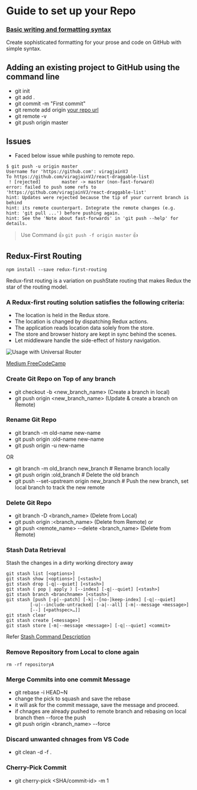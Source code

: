 # Guide to set up your Repo

### [Basic writing and formatting syntax](https://help.github.com/articles/basic-writing-and-formatting-syntax/)
Create sophisticated formatting for your prose and code on GitHub with simple syntax.

## Adding an existing project to GitHub using the command line
- git init
- git add .
- git commit -m "First commit"
- git remote add origin [your repo url]()
- git remote -v
- git push origin master

## Issues
- Faced below issue while pushing to remote repo.
```
$ git push -u origin master
Username for 'https://github.com': viragjainVJ
To https://github.com/viragjainVJ/react-draggable-list
 ! [rejected]        master -> master (non-fast-forward)
error: failed to push some refs to 'https://github.com/viragjainVJ/react-draggable-list'
hint: Updates were rejected because the tip of your current branch is behind
hint: its remote counterpart. Integrate the remote changes (e.g.
hint: 'git pull ...') before pushing again.
hint: See the 'Note about fast-forwards' in 'git push --help' for details.
```
> Use Command :+1: `git push -f origin master` :+1:


## Redux-First Routing
```
npm install --save redux-first-routing
```
Redux-first routing is a variation on pushState routing that makes Redux the star of the routing model.

### A Redux-first routing solution satisfies the following criteria:

- The location is held in the Redux store.
- The location is changed by dispatching Redux actions.
- The application reads location data solely from the store.
- The store and browser history are kept in sync behind the scenes.
- Let middleware handle the side-effect of history navigation.

![Usage with Universal Router](https://camo.githubusercontent.com/381e787f15ad1f830a41d3e261157ae07d9f3999/687474703a2f2f692e696d6775722e636f6d2f557a51745934542e6a7067)

[Medium FreeCodeCamp](https://medium.freecodecamp.org/an-introduction-to-the-redux-first-routing-model-98926ebf53cb)

### Create Git Repo on Top of any branch
- git checkout -b <new_branch_name> (Create a branch in local)
- git push origin <new_branch_name> (Update & create a branch on Remote)

### Rename Git Repo
- git branch -m old-name new-name
- git push origin :old-name new-name
- git push origin -u new-name

OR

- git branch -m old_branch new_branch         # Rename branch locally    
- git push origin :old_branch                 # Delete the old branch    
- git push --set-upstream origin new_branch   # Push the new branch, set local branch to track the new remote

### Delete Git Repo
- git branch -D <branch_name> (Delete from Local)
- git push origin :<branch_name> (Delete from Remote) 
 or
- git push <remote_name> --delete <branch_name> (Delete from Remote) 

### Stash Data Retrieval
Stash the changes in a dirty working directory away
```
git stash list [<options>]
git stash show [<options>] [<stash>]
git stash drop [-q|--quiet] [<stash>]
git stash ( pop | apply ) [--index] [-q|--quiet] [<stash>]
git stash branch <branchname> [<stash>]
git stash [push [-p|--patch] [-k|--[no-]keep-index] [-q|--quiet]
	     [-u|--include-untracked] [-a|--all] [-m|--message <message>]
	     [--] [<pathspec>…​]]
git stash clear
git stash create [<message>]
git stash store [-m|--message <message>] [-q|--quiet] <commit>
```
Refer [Stash Command Description](https://git-scm.com/docs/git-stash)

### Remove Repository from Local to clone again
```
rm -rf repositoryA
```
### Merge Commits into one commit Message
- git rebase -i HEAD~N
- change the pick to squash and save the rebase
- it will ask for the commit message, save the message and proceed.
- if chnages are already pushed to remote branch and rebasing on local branch then --force the push
- git push origin <branch_name> --force

### Discard unwanted chnages from VS Code
- git clean  -d  -f .

### Cherry-Pick Commit
- git cherry-pick <SHA/commit-id> -m 1
